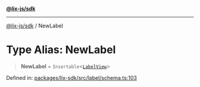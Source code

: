 [**@lix-js/sdk**](../README.md)

***

[@lix-js/sdk](../README.md) / NewLabel

# Type Alias: NewLabel

> **NewLabel** = `Insertable`\<[`LabelView`](LabelView.md)\>

Defined in: [packages/lix-sdk/src/label/schema.ts:103](https://github.com/opral/monorepo/blob/fb8153a2c5d4710eaaabf056fe653be88060a185/packages/lix-sdk/src/label/schema.ts#L103)
